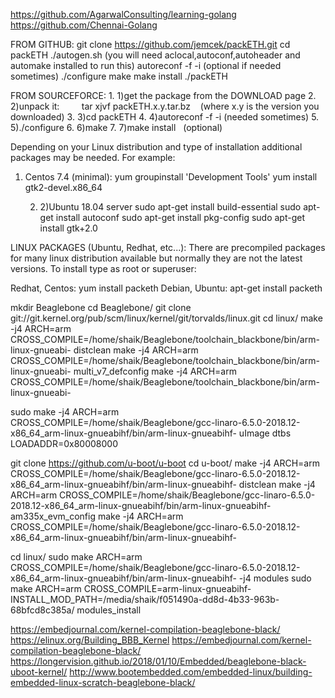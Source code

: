 https://github.com/AgarwalConsulting/learning-golang
https://github.com/Chennai-Golang




FROM GITHUB:
git clone https://github.com/jemcek/packETH.git
cd packETH
./autogen.sh (you will need aclocal,autoconf,autoheader and automake installed to run this)
autoreconf -f -i (optional if needed sometimes)
./configure
make
make install
./packETH

FROM SOURCEFORCE:
    1. 1)get the package from the DOWNLOAD page
    2. 2)unpack it: 
        tar xjvf packETH.x.y.tar.bz    (where x.y is the version you downloaded)
    3. 3)cd packETH
    4. 4)autoreconf -f -i (needed sometimes)
    5. 5)./configure
    6. 6)make 
    7. 7)make install   (optional)

Depending on your Linux distribution and type of installation additional packages may be needed. For example:

1) Centos 7.4 (minimal):
yum groupinstall 'Development Tools'
yum install gtk2-devel.x86_64

    2. 2)Ubuntu 18.04 server
sudo apt-get install build-essential
sudo apt-get install autoconf
sudo apt-get install pkg-config
sudo apt-get install gtk+2.0


LINUX PACKAGES (Ubuntu, Redhat, etc...): 
There are precompiled packages for many linux distribution available but normally they are not the latest versions. To install type as root or superuser:

Redhat, Centos: yum install packeth
Debian, Ubuntu: apt-get install packeth



mkdir Beaglebone
cd Beaglebone/
git clone git://git.kernel.org/pub/scm/linux/kernel/git/torvalds/linux.git
cd linux/
make -j4 ARCH=arm CROSS_COMPILE=/home/shaik/Beaglebone/toolchain_blackbone/bin/arm-linux-gnueabi-  distclean
make -j4 ARCH=arm CROSS_COMPILE=/home/shaik/Beaglebone/toolchain_blackbone/bin/arm-linux-gnueabi-  multi_v7_defconfig
 make -j4 ARCH=arm CROSS_COMPILE=/home/shaik/Beaglebone/toolchain_blackbone/bin/arm-linux-gnueabi-

sudo make -j4 ARCH=arm CROSS_COMPILE=/home/shaik/Beaglebone/gcc-linaro-6.5.0-2018.12-x86_64_arm-linux-gnueabihf/bin/arm-linux-gnueabihf- uImage dtbs LOADADDR=0x80008000 

git clone https://github.com/u-boot/u-boot
cd u-boot/
make -j4 ARCH=arm CROSS_COMPILE=/home/shaik/Beaglebone/gcc-linaro-6.5.0-2018.12-x86_64_arm-linux-gnueabihf/bin/arm-linux-gnueabihf- distclean
make -j4 ARCH=arm CROSS_COMPILE=/home/shaik/Beaglebone/gcc-linaro-6.5.0-2018.12-x86_64_arm-linux-gnueabihf/bin/arm-linux-gnueabihf- am335x_evm_config
make -j4 ARCH=arm CROSS_COMPILE=/home/shaik/Beaglebone/gcc-linaro-6.5.0-2018.12-x86_64_arm-linux-gnueabihf/bin/arm-linux-gnueabihf-

cd linux/
sudo make ARCH=arm CROSS_COMPILE=/home/shaik/Beaglebone/gcc-linaro-6.5.0-2018.12-x86_64_arm-linux-gnueabihf/bin/arm-linux-gnueabihf- -j4 modules
sudo make ARCH=arm CROSS_COMPILE=arm-linux-gnueabihf- INSTALL_MOD_PATH=/media/shaik/f051490a-dd8d-4b33-963b-68bfcd8c385a/ modules_install


https://embedjournal.com/kernel-compilation-beaglebone-black/
https://elinux.org/Building_BBB_Kernel
https://embedjournal.com/kernel-compilation-beaglebone-black/
https://longervision.github.io/2018/01/10/Embedded/beaglebone-black-uboot-kernel/
http://www.bootembedded.com/embedded-linux/building-embedded-linux-scratch-beaglebone-black/

